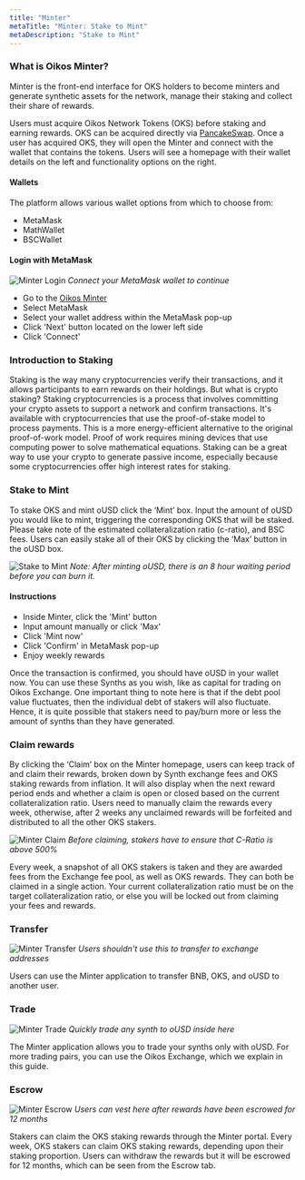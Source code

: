 ```yaml
---
title: "Minter"
metaTitle: "Minter: Stake to Mint"
metaDescription: "Stake to Mint"
---
```

### What is Oikos Minter?
Minter is the front-end interface for OKS holders to become minters and generate synthetic assets for the network, manage their staking and collect their share of rewards.

Users must acquire Oikos Network Tokens (OKS) before staking and earning rewards. OKS can be acquired directly via [PancakeSwap](https://pancakeswap.finance/swap?inputCurrency=BNB&outputCurrency=0x18aCf236eB40c0d4824Fb8f2582EBbEcD325Ef6a). Once a user has acquired OKS, they will open the Minter and connect with the wallet that contains the tokens. 
Users will see a homepage with their wallet details on the left and functionality options on the right.

#### Wallets

The platform allows various wallet options from which to choose from:
- MetaMask
- MathWallet
- BSCWallet

#### Login with MetaMask
![Minter Login](minterLogin.gif)
*Connect your MetaMask wallet to continue*

- Go to the [Oikos Minter](https://minter.oikos.cash/)
- Select MetaMask
- Select your wallet address within the MetaMask pop-up
- Click 'Next' button located on the lower left side
- Click 'Connect'

### Introduction to Staking
Staking is the way many cryptocurrencies verify their transactions, and it allows participants to earn rewards on their holdings. But what is crypto staking? Staking cryptocurrencies is a process that involves committing your crypto assets to support a network and confirm transactions. It's available with cryptocurrencies that use the proof-of-stake model to process payments. This is a more energy-efficient alternative to the original proof-of-work model. Proof of work requires mining devices that use computing power to solve mathematical equations. Staking can be a great way to use your crypto to generate passive income, especially because some cryptocurrencies offer high interest rates for staking.

### Stake to Mint
To stake OKS and mint oUSD click the ‘Mint’ box. Input the amount of oUSD you would like to mint, triggering the corresponding OKS that will be staked. Please take note of the estimated collateralization ratio (c-ratio), and BSC fees. Users can easily stake all of their OKS by clicking the ‘Max’ button in the oUSD box.

![Stake to Mint](minterStakeToMint.gif)
*Note: After minting oUSD, there is an 8 hour waiting period before you can burn it.*

#### Instructions
- Inside Minter, click the 'Mint' button
- Input amount manually or click 'Max'
- Click 'Mint now'
- Click 'Confirm' in MetaMask pop-up
- Enjoy weekly rewards

Once the transaction is confirmed, you should have oUSD in your wallet now. You can use these Synths as you wish, like as capital for trading on Oikos Exchange. One important thing to note here is that if the debt pool value fluctuates, then the individual debt of stakers will also fluctuate. Hence, it is quite possible that stakers need to pay/burn more or less the amount of synths than they have generated.

### Claim rewards
By clicking the ‘Claim’ box on the Minter homepage, users can keep track of and claim their rewards, broken down by Synth exchange fees and OKS staking rewards from inflation. It will also display when the next reward period ends and whether a claim is open or closed based on the current collateralization ratio. Users need to manually claim the rewards every week, otherwise, after 2 weeks any unclaimed rewards will be forfeited and distributed to all the other OKS stakers.

![Minter Claim](minterClaim.gif)
*Before claiming, stakers have to ensure that C-Ratio is above 500%*

Every week, a snapshot of all OKS stakers is taken and they are awarded fees from the Exchange fee pool, as well as OKS rewards. They can both be claimed in a single action. Your current collateralization ratio must be on the target collateralization ratio, or else you will be locked out from claiming your fees and rewards.

### Transfer 

![Minter Transfer](minterTransfer.gif)
*Users shouldn't use this to transfer to exchange addresses*

Users can use the Minter application to transfer BNB, OKS, and oUSD to another user.

### Trade

![Minter Trade](minterTrade.gif)
*Quickly trade any synth to oUSD inside here*

The Minter application allows you to trade your synths only with oUSD. For more trading pairs, you can use the Oikos Exchange, which we explain in this guide.

### Escrow 

![Minter Escrow](minterEscrow.gif)
*Users can vest here after rewards have been escrowed for 12 months*

Stakers can claim the OKS staking rewards through the Minter portal. Every week, OKS stakers can claim OKS staking rewards, depending upon their staking proportion. Users can withdraw the rewards but it will be escrowed for 12 months, which can be seen from the Escrow tab.

